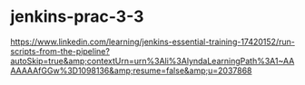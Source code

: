 # jenkins-prac-3-3
https://www.linkedin.com/learning/jenkins-essential-training-17420152/run-scripts-from-the-pipeline?autoSkip=true&amp;contextUrn=urn%3Ali%3AlyndaLearningPath%3A1~AAAAAAAfGGw%3D1098136&amp;resume=false&amp;u=2037868
